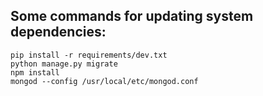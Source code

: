 ## Some commands for updating system dependencies:

```
pip install -r requirements/dev.txt
python manage.py migrate
npm install
mongod --config /usr/local/etc/mongod.conf
```
